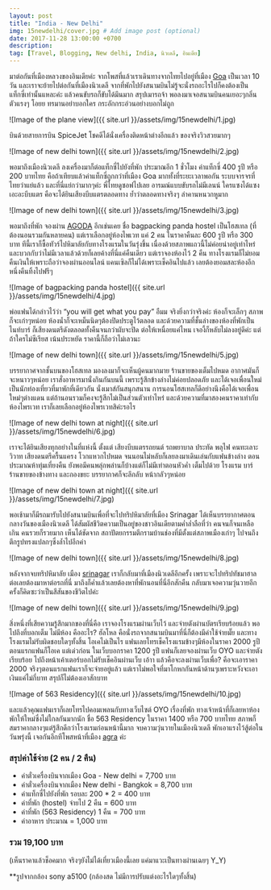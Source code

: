 ```yaml
---
layout: post
title: "India - New Delhi"
img: 15newdelhi/cover.jpg # Add image post (optional)
date: 2017-11-28 13:00:00 +0700
description:
tag: [Travel, Blogging, New delhi, India, นิวเดลี, อินเดีย]
---
```

<p class="thai">
มาต่อกันที่เมืองหลวงของอินเดียค่ะ จากโพสที่แล้วเราเดินทางจากไทยไปอยู่ที่เมือง <a href="/india-goa/" target="_ blank">Goa</a>  เป็นเวลา 10 วัน และเราจะย้ายไปต่อกันที่เมืองนิวเดลี จากที่พักไปยังสนามบินไม่รู้จะนั่งรถอะไรไปก็คงต้องเป็นแท็กซี่เท่านั้นแหละค่ะ แล้วคนขับรถก็ขับได้มึนมาก สรุปเมารถจ้า พอลงมาเจอสนามบินคนเยอะๆกลิ่นตัวแรงๆ โอยย ทรมานอย่าบอกใคร กระอักกระอ่วนอย่างบอกไม่ถูก  
</p>

<p class="english hide">

</p>

![Image of the plane view]({{ site.url }}/assets/img/15newdelhi/1.jpg)

<p class="thai">
บินด้วยสายการบิน SpiceJet โชคดีได้นั่งเครื่องติดหน้าต่างอีกแล้ว ของจริงวิวสวยมากๆ
</p>

<p class="english hide">

</p>

![Image of new delhi town]({{ site.url }}/assets/img/15newdelhi/2.jpg)

<p class="thai">
พอมาถึงเมืองนิวเดลี ลงเครื่องมาก็ต่อแท็กซี่ไปยังที่พัก ประมาณอีก 1 ชั่วโมง ค่าแท็กซี่ 400 รูปี หรือ 200 บาทไทย คือถ้าเทียบแล้วค่าแท็กซี่ถูกกว่าที่เมือง Goa มากทั้งที่ระยะเวลาพอกัน ระบบจารจรที่ไทยว่าแย่แล้ว และที่นี่แย่กว่ามากๆค่ะ พี่ไทยดูซอฟไปเลย อารมณ์แบบขับรถไม่มีเลนน์ ใครแซงได้แซง เอะอะบีบแตร คือจะได้ยินเสียงบีบแตรตลอดทาง ย้ำว่าตลอดทางจริงๆ ลำคานหนวกหูมาก
</p>

<p class="english hide">

</p>

![Image of new delhi town]({{ site.url }}/assets/img/15newdelhi/3.jpg)

<p class="thai">
พอมาถึงที่พัก จองผ่าน <a href="https://www.agoda.com/partners/partnersearch.aspx?cid=1798016&pcs=1&hl=th&city=14552" target="_ blank">AGODA</a> อีกเช่นเคย ชื่อ bagpacking panda hostel เป็นโฮสเทล (ที่ต้องนอนรวมกันหลายคน) แต่เราเลือกอยู่ห้องไพเวท แค่ 2 คน ในราคาคืนละ 600 รูปี หรือ 300 บาท ทีนี้เราก็ซื้อทัวร์ไปหิมาลัยกับทางโรงแรมในวันรุ่งขึ้น เนื่องด้วยสภาพแถวนี้ไม่ค่อยน่าอยู่เท่าไหร่และบวกกับว่าไม่มีเวลาแล้วด้วยก็เลยค้างที่นี่แค่คืนเดียว แต่เราจองห้องไว้ 2 คืน ทางโรงแรมก็ไม่ยอมคืนเงินให้เพราะถือว่าจองผ่านออนไลน์ แคนเซิลก็ไม่ได้เพราะเช็คอินไปแล้ว เลยต้องยอมสละห้องอีกหนึ่งคืนทิ้งไปฟรีๆ
</p>

<p class="english hide">

</p>

![Image of bagpacking panda hostel]({{ site.url }}/assets/img/15newdelhi/4.jpg)

<p class="thai">
พ่อแฟนได้กล่าวไว้ว่า “you will get what you pay” อืมม จริงยิ่งกว่าจริงค่ะ ห้องก็จะเล็กๆ สภาพก็จะเก่าๆหน่อย ห้องน้ำก็จะเหม็นนิดๆต้องปิดประตูไว้ตลอด และด้วยความที่ชั้นล่างของห้องที่พักเป็นไนท์บาร์ ก็เสียงดนตรีดังตลอดทั้งคืนจนกว่าผับจะปิด ต่อให้เหนื่อยแค่ไหน เจองี้ก็หลับไม่ลงอยู่ดีค่ะ แต่ถ้าใครไม่ซีเรียส เน้นประหยัด ราคานี้ก็ถือว่าไม่เลวนะ
</p>

<p class="english hide">

</p>

![Image of new delhi town]({{ site.url }}/assets/img/15newdelhi/5.jpg)
<p class="thai">
บรรยากาศจากชั้นบนของโฮสเทล มองลงมาก็จะเห็นผู้คนมากมาย ร้านขายของเต็มไปหมด อากาศมันก็จะหนาวๆหน่อย เราสั่งอาหารมานั่งกินกันบนนี้ เพราะรู้สึกข้างล่างไม่ค่อยปลอดภัย และได้เจอเพื่อนใหม่เป็นนักท่องเที่ยวที่มาพักที่เดียวกัน นั่งเมาส์กันสนุกสนาน การนอนโฮสเทลก็ดีอย่างนึงคือได้เจอเพื่อนใหม่ๆต่างแดน แต่ถ้านอนรวมก็คงจะรู้สีกไม่เป็นส่วนตัวเท่าไหร่ และด้วยความที่มาสองคนราคาเท่ากับห้องไพรเวท เราก็เลยเลือกอยู่ห้องไพรเวทสิค่ะรอไร
</p>

<p class="english hide">

</p>

![Image of new delhi town at night]({{ site.url }}/assets/img/15newdelhi/6.jpg)
<p class="thai">
เราจะได้ยินเสียงทุกอย่างในที่แห่งนี้ ตั้งแต่ เสียงบีบแตรรถยนต์ รถพยาบาล ประทัด พลุไฟ คนทะเลาะวิวาท เสียงดนตรีครื้นแครง โวกแหวกไปหมด จนนอนไม่หลับก็เลยลงมาเดินเล่นกับแฟนข้างล่าง ตอนประมาณห้าทุ่มเที่ยงคืน ยังพอมีคนพลุ่กพล่านก็บ้างแต่ก็ไม่มีเท่าตอนหัวค่ำ เต็มไปด้วย โรงแรม บาร์ ร้านขายของข้างทาง และกองขยะ บรรยากาศก็จะลึกลับ หน้ากลัวๆหน่อย
</p>

<p class="english hide">

</p>

![Image of new delhi town at night]({{ site.url }}/assets/img/15newdelhi/7.jpg)
<p class="thai">
พอเช้ามาก็มีรถมารับไปยังสนามบินเพื่อที่จะไปทริปหิมาลัยที่เมือง Srinagar ได้เห็นบรรยากาศตอนกลางวันของเมืองนิวเดลี ได้สัมผัสชีวิตความเป็นอยู่ของชาวอินเดียตามค่ำล่ำลือที่ว่า คนจนก็จนเหลือเกิน คนรวยก็รวยมาก เห็นได้ชัดจาก สถาปัตยกรรมตีกรามบ้านช่องที่มีตั้งแต่สภาพเมืองเก่าๆ ไปจนถึงตึกรูปทรงแปลกๆซึ่งล้ำไปอีกค่า
</p>

<p class="english hide">

</p>

![Image of new delhi town]({{ site.url }}/assets/img/15newdelhi/8.jpg)
<p class="thai">
หลังจากจบทริปหิมาลัย เมือง <a href="/india-srinagar/" target="_ blank">srinagar</a> เราก็กลับมาที่เมืองนิวเดลีอีกครั้ง เพราะจะไปทริปทัชมาฮาลต่อเลยต้องมาหาต่อรถที่นี่ มาถึงก็ค่ำแล้วเลยต้องหาที่พักนอนที่นี่อีกสักคืน กลับมาเจอความวุ่นวายอีกครั้งก็คิดซะว่าเป็นสีสันของชีวิตไปค่ะ
</p>

<p class="english hide">

</p>

![Image of new delhi town]({{ site.url }}/assets/img/15newdelhi/9.jpg)
<p class="thai">
สิ่งหนึ่งที่เสียความรู้สึกมากของที่นี่คือ เราจองโรงแรมผ่านเว็บไว้ และจ่ายตังผ่านบัตรเรียบร้อยแล้ว พอไปถึงที่บอกเต็ม ไม่มีห้อง คืออะไร? ฮัลโหล คือนั่งรถจากสนามบินมาที่นี่ก็ต้องมีค่าใช้จ่ายมั๊ย และทางโรงแรมไม่รับผิดชอบใดๆทั้งสิ้น โอเคไม่เป็นไร แฟนเลยโทรเช็คโรงแรมข้างๆมีห้องในราคา 2000 รูปี ตอนแรกแฟนก็โอเค แต่เด่วก่อน ในเว็บบอกราคา 1200 รูปี แฟนก็เลยจองผ่านเว็บ OYO และจ่ายตังเรียบร้อย ไปถึงหน้าเค้าเตอร์บอกไม่รับเช็คอินผ่านเว็บ เอ้าา แล้วคือจะลงผ่านเว็บเพื่อ? คือจะเอาราคา 2000 จริงๆตอนแรกแฟนเราก็จะจ่ายอยู่แล้ว แต่เราไม่พอใจที่มาโกหกกันหน้าด้านๆเพราะหวังจะเอาเงินแค่ไม่กี่บาท สรุปก็ไม่ต้องเอาสักบาท
</p>

<p class="english hide">

</p>

![Image of 563 Residency]({{ site.url }}/assets/img/15newdelhi/10.jpg)
<p class="thai">
และแล้วคุณแฟนเราก็เลยโทรไปคอมเพลนกับทางเว็บไซต์ OYO เรื่องที่พัก ทางเจ้าหน้าที่ก็เลยหาห้องพักให้ใหม่ซึ่งไม่ใกลกันมากนัก ชื่อ 563 Residency ในราคา 1400 หรือ 700 บาทไทย สภาพก็สมราคากลางๆแต่รู้สึกดีกว่าโรงแรมก่อนหน้านี้มาก จบความวุ่นวายในเมืองนิวเดลี พักเอาแรงไว้สู้ต่อในวันพรุ่งนี้ เจอกันอีกทีโพสหน้าที่เมือง <a href="/india-agra/" target="_ blank">agra</a> ค่ะ
</p>

<p class="english hide">

</p>

### สรุปค่าใช้จ่าย (2 คน / 2 คืน)  
- ค่าตั๋วเครื่องบินจากเมือง Goa - New delhi = 7,700 บาท  
- ค่าตั๋วเครื่องบินจากเมือง New delhi - Bangkok = 8,700 บาท  
- ค่าแท็กซี่ไปยังที่พัก รอบละ 200 * 2 = 400 บาท  
- ค่าที่พัก (hostel) จ่ายไป 2 คืน = 600 บาท   
- ค่าที่พัก (563 Residency) 1 คืน = 700 บาท  
- ค่าอาหาร ประมาณ = 1,000 บาท

### รวม 19,100 บาท  
(เห็นราคาแล้วช็อคมาก จริงๆยังไม่ได้เที่ยวเมืองนี้เลย แค่มาแวะเป็นทางผ่านเฉยๆ Y_Y)  
</p>

<p class="english hide">

</p>

**รูปจากกล้อง sony a5100 (กล้องสด ไม่มีการปรับแต่งอะไรใดๆทั้งสิ้น)
</p>

<p class="english hide">

</p>
